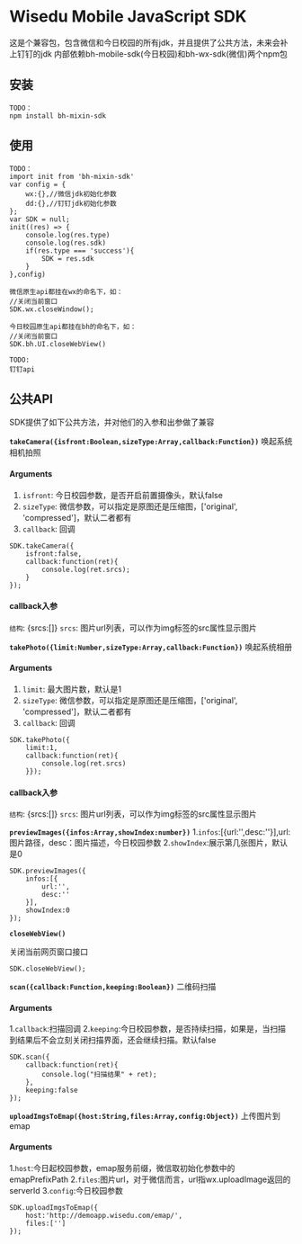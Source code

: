 # Wisedu Mobile JavaScript SDK

这是个兼容包，包含微信和今日校园的所有jdk，并且提供了公共方法，未来会补上钉钉的jdk
内部依赖bh-mobile-sdk(今日校园)和bh-wx-sdk(微信)两个npm包


## 安装

```
TODO：
npm install bh-mixin-sdk
```

## 使用

```
TODO：
import init from 'bh-mixin-sdk'
var config = {
    wx:{},//微信jdk初始化参数
    dd:{},//钉钉jdk初始化参数
};
var SDK = null;
init((res) => {
    console.log(res.type)
    console.log(res.sdk)
    if(res.type === 'success'){
        SDK = res.sdk
    }
},config)

微信原生api都挂在wx的命名下，如：
//关闭当前窗口
SDK.wx.closeWindow();

今日校园原生api都挂在bh的命名下，如：
//关闭当前窗口
SDK.bh.UI.closeWebView()

TODO:
钉钉api
```

## 公共API

SDK提供了如下公共方法，并对他们的入参和出参做了兼容

**`takeCamera({isfront:Boolean,sizeType:Array,callback:Function})`**
唤起系统相机拍照

#### Arguments
1. `isfront`:   今日校园参数，是否开启前置摄像头，默认false
2. `sizeType`:  微信参数，可以指定是原图还是压缩图，['original', 'compressed']，默认二者都有
3. `callback`:  回调

```
SDK.takeCamera({
    isfront:false,
    callback:function(ret){
        console.log(ret.srcs);
    }
});
```

#### callback入参
`结构`: {srcs:[]} 
`srcs`: 图片url列表，可以作为img标签的src属性显示图片



**`takePhoto({limit:Number,sizeType:Array,callback:Function})`**
唤起系统相册

#### Arguments
1. `limit`:   最大图片数，默认是1
2. `sizeType`:  微信参数，可以指定是原图还是压缩图，['original', 'compressed']，默认二者都有
3. `callback`:  回调

```
SDK.takePhoto({
    limit:1,
    callback:function(ret){
        console.log(ret.srcs)
    }});
```

#### callback入参
`结构`: {srcs:[]} 
`srcs`: 图片url列表，可以作为img标签的src属性显示图片

**`previewImages({infos:Array,showIndex:number})`**
1.`infos`:[{url:'',desc:''}],url:图片路径，desc：图片描述，今日校园参数
2.`showIndex`:展示第几张图片，默认是0

```
SDK.previewImages({
    infos:[{
        url:'',
        desc:''
    }],
    showIndex:0
});
```

**`closeWebView()`**

关闭当前网页窗口接口

```
SDK.closeWebView();
```

**`scan({callback:Function,keeping:Boolean})`**
二维码扫描

#### Arguments
1.`callback`:扫描回调
2.`keeping`:今日校园参数，是否持续扫描，如果是，当扫描到结果后不会立刻关闭扫描界面，还会继续扫描。默认false

```
SDK.scan({
    callback:function(ret){
        console.log("扫描结果" + ret);
    },
    keeping:false
});
```

**`uploadImgsToEmap({host:String,files:Array,config:Object})`**
上传图片到emap

#### Arguments
1.`host`:今日起校园参数，emap服务前缀，微信取初始化参数中的emapPrefixPath
2.`files`:图片url，对于微信而言，url指wx.uploadImage返回的serverId
3.`config`:今日校园参数

```
SDK.uploadImgsToEmap({
    host:'http://demoapp.wisedu.com/emap/',
    files:['']
});
```


